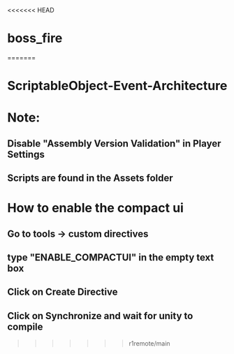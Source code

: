 <<<<<<< HEAD
# boss_fire
=======
# ScriptableObject-Event-Architecture
# Note:
## Disable "Assembly Version Validation" in Player Settings 
## Scripts are found in the Assets folder

# How to enable the compact ui
## Go to tools -> custom directives
## type "ENABLE_COMPACTUI" in the empty text box
## Click on Create Directive
## Click on Synchronize and wait for unity to compile

>>>>>>> r1remote/main
